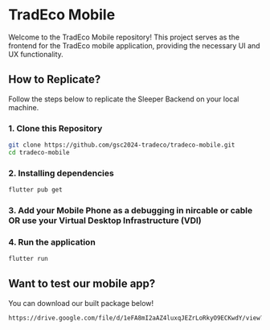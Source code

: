 # TradEco Mobile

Welcome to the TradEco Mobile repository! This project serves as the frontend for the TradEco mobile application, providing the necessary UI and UX functionality.

## How to Replicate?

Follow the steps below to replicate the Sleeper Backend on your local machine.

### 1. Clone this Repository

```bash
git clone https://github.com/gsc2024-tradeco/tradeco-mobile.git
cd tradeco-mobile
```

### 2. Installing dependencies

```bash
flutter pub get
```

### 3. Add your Mobile Phone as a debugging in nircable or cable OR use your Virtual Desktop Infrastructure (VDI)

### 4. Run the application

```bash
flutter run
```

## Want to test our mobile app? 

You can download our built package below!
```bash
https://drive.google.com/file/d/1eFA8mI2aAZ4luxqJEZrLoRkyO9ECKwdY/view?usp=sharing
```
